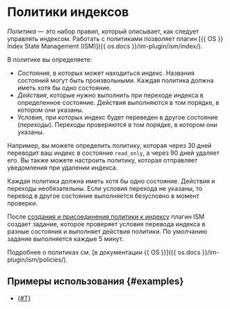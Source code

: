 # Политики индексов

_Политика_ — это набор правил, который описывает, как следует управлять индексом. Работать с политиками позволяет плагин [{{ OS }} Index State Management (ISM)]({{ os.docs }}/im-plugin/ism/index/).

В политике вы определяете:

* _Состояния_, в которых может находиться индекс. Названия состояний могут быть произвольными. Каждая политика должна иметь хотя бы одно состояние.
* _Действия_, которые нужно выполнить при переходе индекса в определенное состояние. Действия выполняются в том порядке, в котором они указаны.
* Условия, при которых индекс будет переведен в другое состояние (_переходы_). Переходы проверяются в том порядке, в котором они указаны.

Например, вы можете определить политику, которая через 30 дней переводит ваш индекс в состояние `read_only`, а через 90 дней удаляет его. Вы также можете настроить политику, которая отправляет уведомления при удалении индекса.

Каждая политика должна иметь хотя бы одно состояние. Действия и переходы необязательны. Если условия перехода не указаны, то перевод в другое состояние выполняется безусловно в момент проверки.

После [создания и присоединения политики к индексу](../tutorials/opensearch-index-policy.md) плагин ISM создает задание, которое проверяет условия перевода индекса в разные состояния и выполняет действия политики. По умолчанию задание выполняется каждые 5 минут.

Подробнее о политиках см. [в документации {{ OS }}]({{ os.docs }}/im-plugin/ism/policies/).

## Примеры использования {#examples}

* [{#T}](../tutorials/opensearch-index-policy.md)
